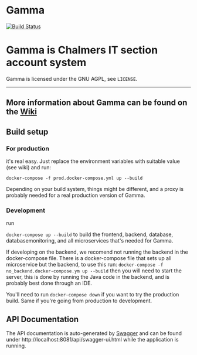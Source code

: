 # Gamma

[![Build Status](https://travis-ci.com/cthit/Gamma.svg?branch=develop)](https://travis-ci.com/cthit/Gamma)

# Gamma is Chalmers IT section account system

Gamma is licensed under the GNU AGPL, see `LICENSE`.

---

## More information about Gamma can be found on the [Wiki](https://github.com/cthit/Gamma/wiki)

## Build setup

### For production

it's real easy. Just replace the environment variables with suitable value (see wiki)
and run:

`docker-compose -f prod.docker-compose.yml up --build`

Depending on your build system, things might be different, and a proxy is probably needed for a real production version of Gamma.

### Development

run

`docker-compose up --build` to build the frontend, backend, database, databasemonitoring, and all microservices that's needed for Gamma.
 
If developing on the backend, we recomend not running the backend in the docker-compose file. There is a docker-compose file that sets up all microservice but the backend, to use this run: `docker-compose -f no_backend.docker-compose.ym up --build`
then you will need to start the server, this is done by running the Java code in the backend, and is probably best done through an IDE.

You'll need to run `docker-compose down` if you want to try the production build. Same if you're going from production to development.

## API Documentation

The API documentation is auto-generated by [Swagger](https://swagger.io/) and can be found under http://localhost:8081/api/swagger-ui.html while the application is running.
